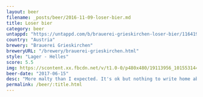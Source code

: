 ```yaml
---
layout: beer
filename: _posts/beer/2016-11-09-loser-bier.md
title: Loser bier
category: beer
untappd: "https://untappd.com/b/brauerei-grieskirchen-loser-bier/1164198"
country: "Austria"
brewery: "Brauerei Grieskirchen"
breweryURL: "/brewery/brauerei-grieskirchen.html"
style: "Lager - Helles"
score: 5.5
img: https://scontent.xx.fbcdn.net/v/t1.0-0/p480x480/19113956_10155314454623745_5563302720266601301_n.jpg?_nc_cat=111&_nc_oc=AQnZDku1T3SODURKlVr-b4E0BHR1rIvnEtmhO3wfgjx-XPvZz4Kwt6sBdSuUvmLNmSY&_nc_ht=scontent.xx&oh=28816dc476291f6414ceeae81435bab6&oe=5DC25D3A
beer-date: "2017-06-15"
desc: "More malty than I expected. It's ok but nothing to write home about"
permalink: /beer/:title.html
---
```

